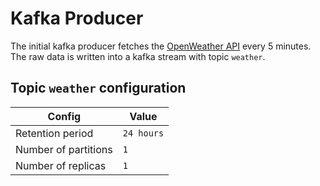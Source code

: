 # Kafka Producer

The initial kafka producer fetches the [OpenWeather API](https://openweathermap.org/) every 5 minutes.
The raw data is written into a kafka stream with topic `weather`.

## Topic `weather` configuration

| Config | Value |
|--------|-------|
| Retention period | `24 hours` |
| Number of partitions | `1` |
| Number of replicas | `1` |
